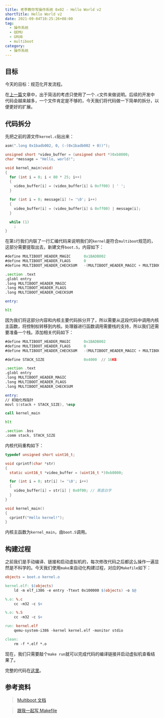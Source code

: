 ```yaml
---
title: 老李教你写操作系统 0x02 - Hello World v2
shortTitle: Hello World v2
date: 2021-09-04T10:25:26+08:00
tag:
  - 操作系统
  - QEMU
  - GRUB
  - multiboot
category:
  - 操作系统
---
```


## 目标

今天的目标：规范化开发流程。

在[上一篇](./0x01-hello-world.md)文章中，出于简洁的考虑只使用了一个`.c`文件来做说明。后续的开发中代码会越来越多，一个文件肯定是不够的，今天我们将代码做一下简单的拆分，以便更好的扩展。

## 代码拆分

先把之前的源文件`kernel.c`贴出来：

```c
asm(".long 0x1badb002, 0, (-(0x1badb002 + 0))");

unsigned short *video_buffer = (unsigned short *)0xb8000;
char *message = "Hello, world!";

void kernel_main(void)
{
  for (int i = 0; i < 80 * 25; i++)
  {
    video_buffer[i] = (video_buffer[i] & 0xff00) | ' ';
  }

  for (int i = 0; message[i] != '\0'; i++)
  {
    video_buffer[i] = (video_buffer[i] & 0xff00) | message[i];
  }

  while (1)
    ;
}
```

在第`1`行我们内联了一行汇编代码来说明我们的`kernel`是符合`multiboot`规范的，这部分需要提取出去，新建文件`boot.S`，内容如下：

```asm
#define MULTIBOOT_HEADER_MAGIC      0x1BADB002
#define MULTIBOOT_HEADER_FLAGS      0
#define MULTIBOOT_HEADER_CHECKSUM   -(MULTIBOOT_HEADER_MAGIC + MULTIBOOT_HEADER_FLAGS)

.section .text
.globl entry
.long MULTIBOOT_HEADER_MAGIC
.long MULTIBOOT_HEADER_FLAGS
.long MULTIBOOT_HEADER_CHECKSUM

entry:

hlt
```

因为我们将这部分内容和内核主要代码拆分开了，所以需要从这段代码中调用内核主函数，将控制权转移到内核。处理器进行函数调用需要栈的支持，所以我们还需要准备一个栈。添加相关代码如下：

```asm
#define MULTIBOOT_HEADER_MAGIC      0x1BADB002
#define MULTIBOOT_HEADER_FLAGS      0
#define MULTIBOOT_HEADER_CHECKSUM   -(MULTIBOOT_HEADER_MAGIC + MULTIBOOT_HEADER_FLAGS)

#define STACK_SIZE                  0x4000  // 16KB

.section .text
.globl entry
.long MULTIBOOT_HEADER_MAGIC
.long MULTIBOOT_HEADER_FLAGS
.long MULTIBOOT_HEADER_CHECKSUM

entry:
// 初始化栈指针
movl $(stack + STACK_SIZE), %esp

call kernel_main

hlt

.section .bss
.comm stack, STACK_SIZE
```

内核代码重构如下：

```c
typedef unsigned short uint16_t;

void cprintf(char *str)
{
  static uint16_t *video_buffer = (uint16_t *)0xb8000;

  for (int i = 0; str[i] != '\0'; i++)
  {
    video_buffer[i] = str[i] | 0x0f00; // 黑底白字
  }
}

void kernel_main()
{
  cprintf("Hello kernel!");
}
```

内核主函数为`kernel_main`，由`boot.S`调用。

## 构建过程

之前我们是手动编译、链接和启动虚拟机的，每次修改代码之后都这么操作一遍显然是不科学的。今天我们使用`make`来自动化构建过程，对应的`Makefile`如下：

```Makefile
objects = boot.o kernel.o

kernel.elf: $(objects)
	ld -m elf_i386 -e entry -Ttext 0x100000 $(objects) -o $@

%.o: %.c
	cc -m32 -c $<

%.o: %.S
	cc -m32 -c $<

run: kernel.elf
	qemu-system-i386 -kernel kernel.elf -monitor stdio

clean:
	rm -f *.elf *.o
```

现在，我们只需要敲个`make run`就可以完成代码的编译链接并启动虚拟机查看结果了。

完整的代码在[这里](https://github.com/kviccn/multiboot-in-action/tree/master/b)。

## 参考资料

> [Multiboot 文档](https://www.gnu.org/software/grub/manual/multiboot/multiboot.html)

> [跟我一起写 Makefile](https://wiki.ubuntu.org.cn/%E8%B7%9F%E6%88%91%E4%B8%80%E8%B5%B7%E5%86%99Makefile)
